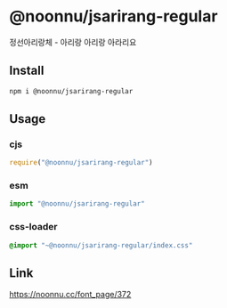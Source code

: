 # @noonnu/jsarirang-regular
정선아리랑체 - 아리랑 아리랑 아라리요

## Install
```sh
npm i @noonnu/jsarirang-regular
```
## Usage
### cjs
```js
require("@noonnu/jsarirang-regular")
```
### esm
```js
import "@noonnu/jsarirang-regular"
```
### css-loader
```css
@import "~@noonnu/jsarirang-regular/index.css"
```

## Link
https://noonnu.cc/font_page/372